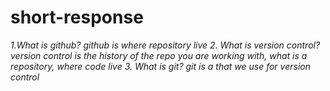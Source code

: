 # short-response

*1.What is github?*
*github is where repository live*
*2. What is version control?* 
*version control is the history of the repo you are working with, what is a repository, where code live*
*3. What is git?*
*git is a that we use for version control*
